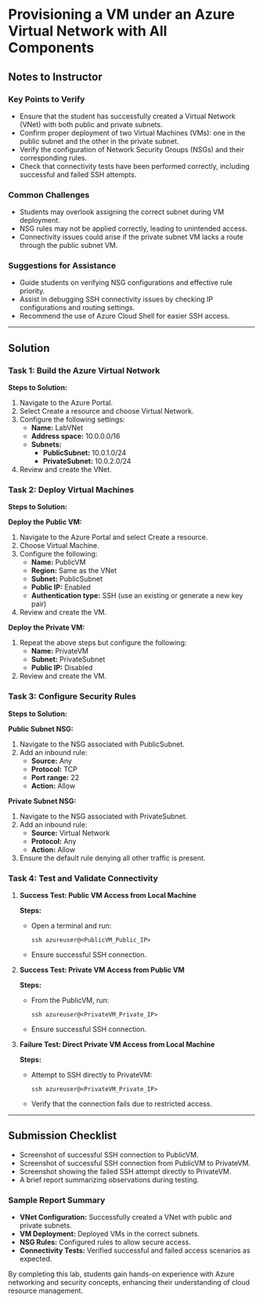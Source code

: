 # Provisioning a VM under an Azure Virtual Network with All Components

## Notes to Instructor

### Key Points to Verify

- Ensure that the student has successfully created a Virtual Network (VNet) with both public and private subnets.
- Confirm proper deployment of two Virtual Machines (VMs): one in the public subnet and the other in the private subnet.
- Verify the configuration of Network Security Groups (NSGs) and their corresponding rules.
- Check that connectivity tests have been performed correctly, including successful and failed SSH attempts.

### Common Challenges

- Students may overlook assigning the correct subnet during VM deployment.
- NSG rules may not be applied correctly, leading to unintended access.
- Connectivity issues could arise if the private subnet VM lacks a route through the public subnet VM.

### Suggestions for Assistance

- Guide students on verifying NSG configurations and effective rule priority.
- Assist in debugging SSH connectivity issues by checking IP configurations and routing settings.
- Recommend the use of Azure Cloud Shell for easier SSH access.

---

## Solution

### Task 1: Build the Azure Virtual Network

**Steps to Solution:**

1. Navigate to the Azure Portal.
2. Select Create a resource and choose Virtual Network.
3. Configure the following settings:
    - **Name:** LabVNet
    - **Address space:** 10.0.0.0/16
    - **Subnets:**
        - **PublicSubnet:** 10.0.1.0/24
        - **PrivateSubnet:** 10.0.2.0/24
4. Review and create the VNet.

### Task 2: Deploy Virtual Machines

**Steps to Solution:**

**Deploy the Public VM:**

1. Navigate to the Azure Portal and select Create a resource.
2. Choose Virtual Machine.
3. Configure the following:
    - **Name:** PublicVM
    - **Region:** Same as the VNet
    - **Subnet:** PublicSubnet
    - **Public IP:** Enabled
    - **Authentication type:** SSH (use an existing or generate a new key pair)
4. Review and create the VM.

**Deploy the Private VM:**

1. Repeat the above steps but configure the following:
    - **Name:** PrivateVM
    - **Subnet:** PrivateSubnet
    - **Public IP:** Disabled
2. Review and create the VM.

### Task 3: Configure Security Rules

**Steps to Solution:**

**Public Subnet NSG:**

1. Navigate to the NSG associated with PublicSubnet.
2. Add an inbound rule:
    - **Source:** Any
    - **Protocol:** TCP
    - **Port range:** 22
    - **Action:** Allow

**Private Subnet NSG:**

1. Navigate to the NSG associated with PrivateSubnet.
2. Add an inbound rule:
    - **Source:** Virtual Network
    - **Protocol:** Any
    - **Action:** Allow
3. Ensure the default rule denying all other traffic is present.

### Task 4: Test and Validate Connectivity

1. **Success Test: Public VM Access from Local Machine**

    **Steps:**

    - Open a terminal and run:
        
        ```ssh azureuser@<PublicVM_Public_IP>```
        
    - Ensure successful SSH connection.

2. **Success Test: Private VM Access from Public VM**

    **Steps:**

    - From the PublicVM, run:
        
        ```ssh azureuser@<PrivateVM_Private_IP>```
        
    - Ensure successful SSH connection.

3. **Failure Test: Direct Private VM Access from Local Machine**

    **Steps:**

    - Attempt to SSH directly to PrivateVM:
        
        ```ssh azureuser@<PrivateVM_Private_IP>```
        
    - Verify that the connection fails due to restricted access.

---

## Submission Checklist

- Screenshot of successful SSH connection to PublicVM.
- Screenshot of successful SSH connection from PublicVM to PrivateVM.
- Screenshot showing the failed SSH attempt directly to PrivateVM.
- A brief report summarizing observations during testing.

### Sample Report Summary

- **VNet Configuration:** Successfully created a VNet with public and private subnets.
- **VM Deployment:** Deployed VMs in the correct subnets.
- **NSG Rules:** Configured rules to allow secure access.
- **Connectivity Tests:** Verified successful and failed access scenarios as expected.

By completing this lab, students gain hands-on experience with Azure networking and security concepts, enhancing their understanding of cloud resource management.
